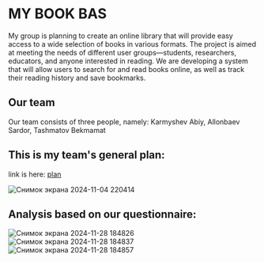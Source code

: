 # MY BOOK BAS
My group is planning to create an online library that will provide easy access to a wide selection of books in various formats. The project is aimed at meeting the needs of different user groups—students, researchers, educators, and anyone interested in reading. We are developing a system that will allow users to search for and read books online, as well as track their reading history and save bookmarks.

## Our team
Our team consists of three people, namely: Karmyshev Abiy, Allonbaev Sardor, Tashmatov Bekmamat

## This is my team's general plan:
link is here: [plan](https://www.figma.com/board/nff6u4ZaHH78uIwsFE6C8H/Untitled?node-id=0-1&t=GpElfvKa6EFPdJJy-1)

![Снимок экрана 2024-11-04 220414](https://github.com/user-attachments/assets/b06d0bab-9cbb-4ba1-98f1-4ffe63e1d0cb)

## Analysis based on our questionnaire:

![Снимок экрана 2024-11-28 184826](https://github.com/user-attachments/assets/d944e05c-3aa5-4aee-b6c8-9d9a962e1e33)
![Снимок экрана 2024-11-28 184837](https://github.com/user-attachments/assets/c5586844-152e-48ca-af08-aeb671b86852)
![Снимок экрана 2024-11-28 184857](https://github.com/user-attachments/assets/1d81caa6-1b9a-4db7-beff-20896dc4a3d5)
